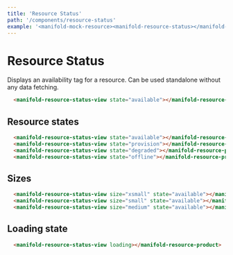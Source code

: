 ```yaml
---
title: 'Resource Status'
path: '/components/resource-status'
example: '<manifold-mock-resource><manifold-resource-status></manifold-resource-status></manifold-mock-resource>'
---
```


# Resource Status

Displays an availability tag for a resource. Can be used standalone without any data fetching.

```html
  <manifold-resource-status-view state="available"></manifold-resource-product>
```

## Resource states

```html
  <manifold-resource-status-view state="available"></manifold-resource-product>
  <manifold-resource-status-view state="provision"></manifold-resource-product>
  <manifold-resource-status-view state="degraded"></manifold-resource-product>
  <manifold-resource-status-view state="offline"></manifold-resource-product>
```

## Sizes

```html
  <manifold-resource-status-view size="xsmall" state="available"></manifold-resource-product>
  <manifold-resource-status-view size="small" state="available"></manifold-resource-product>
  <manifold-resource-status-view size="medium" state="available"></manifold-resource-product>
```

## Loading state

```html
  <manifold-resource-status-view loading></manifold-resource-product>
```
